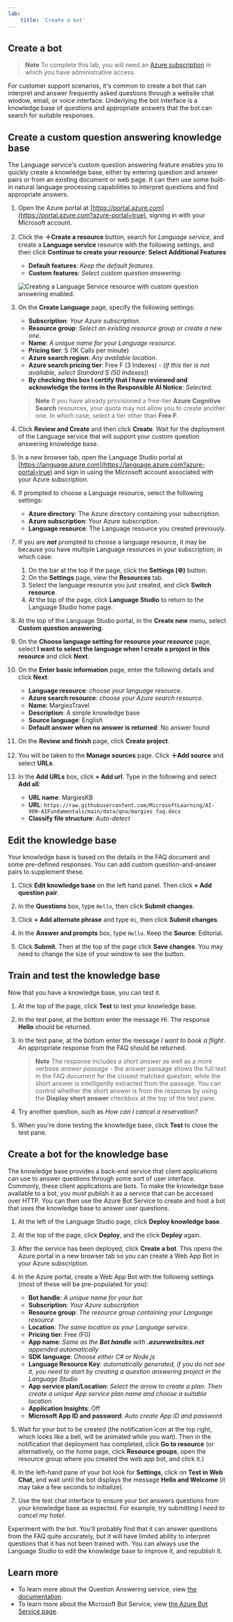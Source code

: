 ```yaml
---
lab:
    title: 'Create a bot'
---
```


## Create a bot

> **Note**
> To complete this lab, you will need an [Azure subscription](https://azure.microsoft.com/free?azure-portal=true) in which you have administrative access.

For customer support scenarios, it's common to create a bot that can interpret and answer frequently asked questions through a website chat window, email, or voice interface. Underlying the bot interface is a knowledge base of questions and appropriate answers that the bot can search for suitable responses.

## Create a custom question answering knowledge base

The Language service's custom question answering feature enables you to quickly create a knowledge base, either by entering question and answer pairs or from an existing document or web page. It can then use some built-in natural language processing capabilities to interpret questions and find appropriate answers.

1. Open the Azure portal at [https://portal.azure.com](https://portal.azure.com?azure-portal=true), signing in with your Microsoft account.

1. Click the **&#65291;Create a resource** button, search for *Language service*, and create a **Language service** resource with the following settings, and then click **Continue to create your resource**:
    **Select Additional Features**
    - **Default features**: *Keep the default features*.
    - **Custom features**: *Select custom question answering*.

    ![Creating a Language Service resource with custom question answering enabled.](media/create-a-bot/create-language-service-resource.png)

1. On the **Create Language** page, specify the following settings:
    - **Subscription**: *Your Azure subscription*.
    - **Resource group**: *Select an existing resource group or create a new one*.
    - **Name**: *A unique name for your Language resource*.
    - **Pricing tier**: S (1K Calls per minute)
    - **Azure search region**: *Any available location*.
    - **Azure search pricing tier**: Free F (3 Indexes) - (*If this tier is not available, select Standard S (50 Indexes)*)
    - **By checking this box I certify that I have reviewed and acknowledge the terms in the Responsible AI Notice**: *Selected*.

    > **Note**
    > If you have already provisioned a free-tier **Azure Cognitive Search** resources, your quota may not allow you to create another one. In which case, select a tier other than **Free F**.

1. Click **Review and Create** and then click **Create**. Wait for the deployment of the Language service that will support your custom question answering knowledge base.

1. In a new browser tab, open the Language Studio portal at [https://language.azure.com](https://language.azure.com?azure-portal=true) and sign in using the Microsoft account associated with your Azure subscription.

1. If prompted to choose a Language resource, select the following settings:
    - **Azure directory**: The Azure directory containing your subscription.
    - **Azure subscription**: Your Azure subscription.
    - **Language resource**: The Language resource you created previously.

1. If you are ***not*** prompted to choose a language resource, it may be because you have multiple Language resources in your subscription; in which case:
    1. On the bar at the top if the page, click the **Settings (&#9881;)** button.
    2. On the **Settings** page, view the **Resources** tab.
    3. Select the language resource you just created, and click **Switch resource**.
    4. At the top of the page, click **Language Studio** to return to the Language Studio home page.

1. At the top of the Language Studio portal, in the **Create new** menu, select **Custom question answering**.

1. On the **Choose language setting for resource *your resource*** page, select **I want to select the language when I create a project in this resource** and click **Next**.

1. On the **Enter basic information** page, enter the following details and click **Next**:
    - **Language resource**: *choose your language resource*.  
    - **Azure search resource**: *choose your Azure search resource*.
    - **Name**: MargiesTravel
    - **Description**: A simple knowledge base
    - **Source language**: English
    - **Default answer when no answer is returned**: No answer found

1. On the **Review and finish** page, click **Create project**.

1. You will be taken to the **Manage sources** page. Click **&#65291;Add source** and select **URLs**.

1. In the **Add URLs** box, click **+ Add url**. Type in the following and select **Add all**:
    - **URL name**: MargiesKB
    - **URL**: `https://raw.githubusercontent.com/MicrosoftLearning/AI-900-AIFundamentals/main/data/qna/margies_faq.docx`
    - **Classify file structure**: *Auto-detect* 

## Edit the knowledge base

Your knowledge base is based on the details in the FAQ document and some pre-defined responses. You can add custom question-and-answer pairs to supplement these.

1. Click **Edit knowledge base** on the left hand panel. Then click **+ Add question pair**.

1. In the **Questions** box, type `Hello`, then click **Submit changes**.

1. Click **+ Add alternate phrase** and type `Hi`, then click **Submit changes**.

1. In the **Answer and prompts** box, type `Hello`. Keep the **Source**: Editorial.

1. Click **Submit**. Then at the top of the page click **Save changes**. You may need to change the size of your window to see the button.

## Train and test the knowledge base

Now that you have a knowledge base, you can test it.

1. At the top of the page, click **Test** to test your knowledge base.

1. In the test pane, at the bottom enter the message *Hi*. The response **Hello** should be returned.

1. In the test pane, at the bottom enter the message *I want to book a flight*. An appropriate response from the FAQ should be returned.

    > **Note**
    > The response includes a *short answer* as well as a more verbose *answer passage* - the answer passage shows the full text in the FAQ document for the closest matched question, while the short answer is intelligently extracted from the passage. You can control whether the short answer is from the response by using the **Display short answer** checkbox at the top of the test pane.

1. Try another question, such as *How can I cancel a reservation?*

1. When you're done testing the knowledge base, click **Test** to close the test pane.

## Create a bot for the knowledge base

The knowledge base provides a back-end service that client applications can use to answer questions through some sort of user interface. Commonly, these client applications are bots. To make the knowledge base available to a bot, you must publish it as a service that can be accessed over HTTP. You can then use the Azure Bot Service to create and host a bot that uses the knowledge base to answer user questions.

1. At the left of the Language Studio page, click **Deploy knowledge base**.

1. At the top of the page, click **Deploy**, and the click **Deploy** again.

1. After the service has been deployed, click **Create a bot**. This opens the Azure portal in a new browser tab so you can create a Web App Bot in your Azure subscription.

1. In the Azure portal, create a Web App Bot with the following settings (most of these will be pre-populated for you):
    - **Bot handle**: *A unique name for your bot*
    - **Subscription**: *Your Azure subscription*
    - **Resource group**: *The resource group containing your Language resource*
    - **Location**: *The same location as your Language service*.
    - **Pricing tier**: Free (F0)
    - **App name**: *Same as the **Bot handle** with **.azurewebsites.net** appended automatically*
    - **SDK language**: *Choose either C# or Node.js*
    - **Language Resource Key**: *automatically generated, if you do not see it, you need to start by creating a question answering project in the Language Studio* 
    - **App service plan/Location**: *Select the arrow to create a plan. Then create a unique App service plan name and choose a suitable location*
    - **Application Insights**: Off
    - **Microsoft App ID and password**: *Auto create App ID and password*

1. Wait for your bot to be created (the notification icon at the top right, which looks like a bell, will be animated while you wait). Then in the notification that deployment has completed, click **Go to resource** (or alternatively, on the home page, click **Resource groups**, open the resource group where you created the web app bot, and click it.)

1. In the left-hand pane of your bot look for **Settings**, click on **Test in Web Chat**, and wait until the bot displays the message **Hello and Welcome** (it may take a few seconds to initialize).

1. Use the test chat interface to ensure your bot answers questions from your knowledge base as expected. For example, try submitting *I need to cancel my hotel*.

Experiment with the bot. You'll probably find that it can answer questions from the FAQ quite accurately, but it will have limited ability to interpret questions that it has not been trained with. You can always use the Language Studio to edit the knowledge base to improve it, and republish it.

## Learn more

- To learn more about the Question Answering service, view [the documentation](https://docs.microsoft.com/azure/cognitive-services/language-service/question-answering/overview).
- To learn more about the Microsoft Bot Service, view [the Azure Bot Service page](https://azure.microsoft.com/services/bot-service/).
